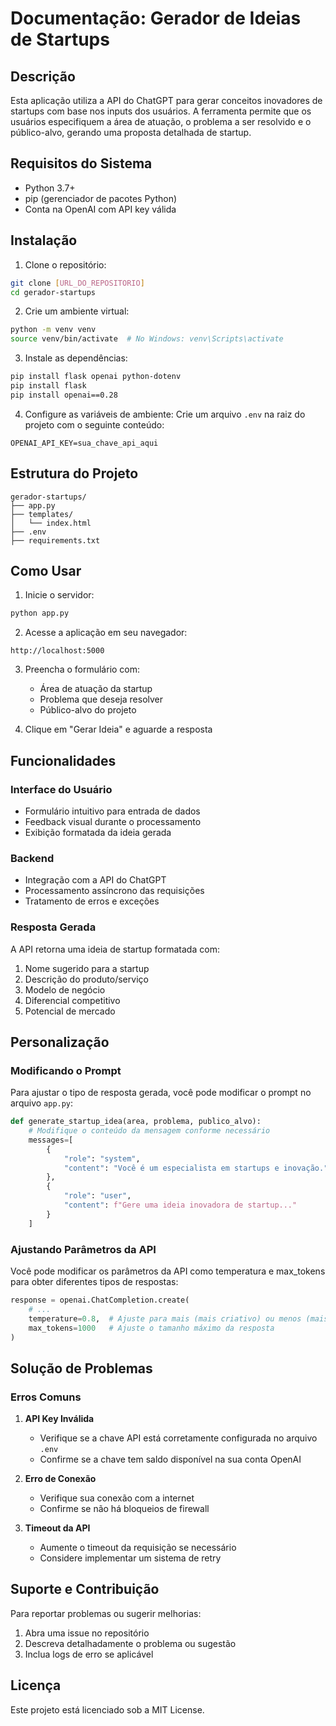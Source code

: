 # Documentação: Gerador de Ideias de Startups

## Descrição
Esta aplicação utiliza a API do ChatGPT para gerar conceitos inovadores de startups com base nos inputs dos usuários. A ferramenta permite que os usuários especifiquem a área de atuação, o problema a ser resolvido e o público-alvo, gerando uma proposta detalhada de startup.

## Requisitos do Sistema
- Python 3.7+
- pip (gerenciador de pacotes Python)
- Conta na OpenAI com API key válida

## Instalação

1. Clone o repositório:
```bash
git clone [URL_DO_REPOSITORIO]
cd gerador-startups
```

2. Crie um ambiente virtual:
```bash
python -m venv venv
source venv/bin/activate  # No Windows: venv\Scripts\activate
```

3. Instale as dependências:
```bash
pip install flask openai python-dotenv
pip install flask 
pip install openai==0.28
```

4. Configure as variáveis de ambiente:
Crie um arquivo `.env` na raiz do projeto com o seguinte conteúdo:
```
OPENAI_API_KEY=sua_chave_api_aqui
```

## Estrutura do Projeto
```
gerador-startups/
├── app.py
├── templates/
│   └── index.html
├── .env
├── requirements.txt
```

## Como Usar

1. Inicie o servidor:
```bash
python app.py
```

2. Acesse a aplicação em seu navegador:
```
http://localhost:5000
```

3. Preencha o formulário com:
   - Área de atuação da startup
   - Problema que deseja resolver
   - Público-alvo do projeto

4. Clique em "Gerar Ideia" e aguarde a resposta

## Funcionalidades

### Interface do Usuário
- Formulário intuitivo para entrada de dados
- Feedback visual durante o processamento
- Exibição formatada da ideia gerada

### Backend
- Integração com a API do ChatGPT
- Processamento assíncrono das requisições
- Tratamento de erros e exceções

### Resposta Gerada
A API retorna uma ideia de startup formatada com:
1. Nome sugerido para a startup
2. Descrição do produto/serviço
3. Modelo de negócio
4. Diferencial competitivo
5. Potencial de mercado

## Personalização

### Modificando o Prompt
Para ajustar o tipo de resposta gerada, você pode modificar o prompt no arquivo `app.py`:
```python
def generate_startup_idea(area, problema, publico_alvo):
    # Modifique o conteúdo da mensagem conforme necessário
    messages=[
        {
            "role": "system",
            "content": "Você é um especialista em startups e inovação."
        },
        {
            "role": "user",
            "content": f"Gere uma ideia inovadora de startup..."
        }
    ]
```

### Ajustando Parâmetros da API
Você pode modificar os parâmetros da API como temperatura e max_tokens para obter diferentes tipos de respostas:
```python
response = openai.ChatCompletion.create(
    # ...
    temperature=0.8,  # Ajuste para mais (mais criativo) ou menos (mais focado)
    max_tokens=1000   # Ajuste o tamanho máximo da resposta
)
```

## Solução de Problemas

### Erros Comuns

1. **API Key Inválida**
   - Verifique se a chave API está corretamente configurada no arquivo `.env`
   - Confirme se a chave tem saldo disponível na sua conta OpenAI

2. **Erro de Conexão**
   - Verifique sua conexão com a internet
   - Confirme se não há bloqueios de firewall

3. **Timeout da API**
   - Aumente o timeout da requisição se necessário
   - Considere implementar um sistema de retry

## Suporte e Contribuição

Para reportar problemas ou sugerir melhorias:
1. Abra uma issue no repositório
2. Descreva detalhadamente o problema ou sugestão
3. Inclua logs de erro se aplicável

## Licença
Este projeto está licenciado sob a MIT License.

